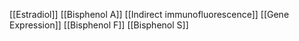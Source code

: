 [[Estradiol]]
[[Bisphenol A]]
[[Indirect immunofluorescence]]
[[Gene Expression]]
[[Bisphenol F]]
[[Bisphenol S]]
